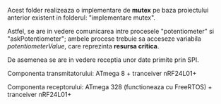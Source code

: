 Acest folder realizeaza o implementare de **mutex** pe baza proiectului anterior existent in folderul: "implementare mutex".

Astfel, se are in vedere comunicarea intre procesele "potentiometer" si "askPotentiometer"; ambele procese trebuie sa acceseze variabila *potentiometerValue*, care reprezinta **resursa critica**.


De asemenea se are in vedere receptia unor date primite prin SPI.

Componenta transmitatorului:
ATmega 8 + tranceiver nRF24L01+

Componenta receptorului:
ATmega 328 (functioneaza cu FreeRTOS)  + tranceiver nRF24L01+


